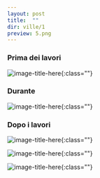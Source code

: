 ```yaml
---
layout: post
title:  ""
dir: ville/1
preview: 5.png
---
```


### Prima dei lavori

![image-title-here](../../../foto/ville/1/1.png){:class=""}

### Durante

![image-title-here](../../../foto/ville/1/4.png){:class=""}

### Dopo i lavori

![image-title-here](../../../foto/ville/1/2.png){:class=""}

![image-title-here](../../../foto/ville/1/3.png){:class=""}

![image-title-here](../../../foto/ville/1/5.png){:class=""}

